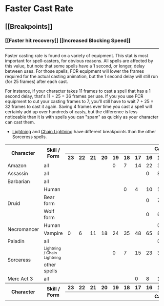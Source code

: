 # Faster Cast Rate
## [[Breakpoints]]
### [[Faster hit recovery]] [[Increased Blocking Speed]]
---

Faster casting rate is found on a variety of equipment. This stat is most important for spell-casters, for obvious reasons. All spells are affected by this value, but note that some spells have a 1 second, or longer, delay between uses. For those spells, FCR equipment will lower the frames required for the actual casting animation, but the 1 second delay will still run (for 25 frames) after each cast.

For instance, if your character takes 11 frames to cast a spell that has a 1 second delay, that's 11 + 25 = 36 frames per use. If you you use FCR equipment to cut your casting frames to 7, you'll still have to wait 7 + 25 = 32 frames to cast it again. Saving 4 frames ever time you cast a spell will certainly add up over hundreds of casts, but the difference is less noticeable than it is with spells you can "spam" as quickly as your character can cast them.

-   [Lightning](https://diablo2.diablowiki.net/Sorceress_Lightning_Spells#Lightning "Sorceress Lightning Spells") and [Chain Lightning](https://diablo2.diablowiki.net/Sorceress_Lightning_Spells#Chain_Lightning "Sorceress Lightning Spells") have different breakpoints than the other Sorceress spells.
<table width="100%">
<tbody><tr>
<th rowspan="2">Character
</th>
<th rowspan="2">Skill / Form
</th>
<th colspan="17">Casting Frames
</th></tr>
<tr>
<th>23</th>
<th>22</th>
<th>21</th>
<th>20</th>
<th>19</th>
<th>18</th>
<th>17</th>
<th>16</th>
<th>15</th>
<th>14</th>
<th>13</th>
<th>12</th>
<th>11</th>
<th>10</th>
<th>9</th>
<th>8</th>
<th>7
</th></tr>
<tr>
<td>Amazon
</td>
<td> all </td>
<td>&nbsp;</td>
<td>&nbsp;</td>
<td>&nbsp;</td>
<td>&nbsp;</td>
<td> 0 </td>
<td> 7 </td>
<td> 14 </td>
<td> 22 </td>
<td> 32 </td>
<td> 48 </td>
<td> 68 </td>
<td> 99 </td>
<td> 152 </td>
<td>&nbsp;</td>
<td>&nbsp;</td>
<td>&nbsp;</td>
<td> &nbsp;
</td></tr>
<tr>
<td>Assassin
</td>
<td> all </td>
<td>&nbsp;</td>
<td>&nbsp;</td>
<td>&nbsp;</td>
<td>&nbsp;</td>
<td>&nbsp;</td>
<td>&nbsp;</td>
<td>&nbsp;</td>
<td> 0 </td>
<td> 8 </td>
<td> 16 </td>
<td> 27 </td>
<td> 42 </td>
<td> 65 </td>
<td> 102 </td>
<td> 174 </td>
<td>&nbsp;</td>
<td> &nbsp;
</td></tr>
<tr>
<td>Barbarian
</td>
<td> all </td>
<td>&nbsp;</td>
<td>&nbsp;</td>
<td>&nbsp;</td>
<td>&nbsp;</td>
<td>&nbsp;</td>
<td>&nbsp;</td>
<td>&nbsp;</td>
<td>&nbsp;</td>
<td>&nbsp;</td>
<td>&nbsp;</td>
<td> 0 </td>
<td> 9 </td>
<td> 20 </td>
<td> 37 </td>
<td> 63 </td>
<td> 105 </td>
<td> 200
</td></tr>
<tr>
<td rowspan="3">Druid
</td>
<td> Human </td>
<td>&nbsp;</td>
<td>&nbsp;</td>
<td>&nbsp;</td>
<td>&nbsp;</td>
<td>&nbsp;</td>
<td> 0 </td>
<td> 4 </td>
<td> 10 </td>
<td> 19 </td>
<td> 30 </td>
<td> 46 </td>
<td> 68 </td>
<td> 99 </td>
<td> 163 </td>
<td>&nbsp;</td>
<td>&nbsp;</td>
<td> &nbsp;
</td></tr>
<tr>
<td> Bear form </td>
<td>&nbsp;</td>
<td>&nbsp;</td>
<td>&nbsp;</td>
<td>&nbsp;</td>
<td>&nbsp;</td>
<td>&nbsp;</td>
<td>&nbsp;</td>
<td> 0 </td>
<td> 7 </td>
<td> 15 </td>
<td> 26 </td>
<td> 40 </td>
<td> 63 </td>
<td> 99 </td>
<td> 163 </td>
<td>&nbsp;</td>
<td> &nbsp;
</td></tr>
<tr>
<td> Wolf form </td>
<td>&nbsp;</td>
<td>&nbsp;</td>
<td>&nbsp;</td>
<td>&nbsp;</td>
<td>&nbsp;</td>
<td>&nbsp;</td>
<td>&nbsp;</td>
<td> 0 </td>
<td> 6 </td>
<td> 14 </td>
<td> 26 </td>
<td> 40 </td>
<td> 60 </td>
<td> 95 </td>
<td> 157 </td>
<td>&nbsp;</td>
<td> &nbsp;
</td></tr>
<tr>
<td rowspan="2">Necromancer
</td>
<td> Human </td>
<td>&nbsp;</td>
<td>&nbsp;</td>
<td>&nbsp;</td>
<td>&nbsp;</td>
<td>&nbsp;</td>
<td>&nbsp;</td>
<td>&nbsp;</td>
<td>&nbsp;</td>
<td> 0 </td>
<td> 9 </td>
<td> 18 </td>
<td> 30 </td>
<td> 48 </td>
<td> 75 </td>
<td> 125 </td>
<td>&nbsp;</td>
<td> &nbsp;
</td></tr>
<tr>
<td> Vampire </td>
<td> 0 </td>
<td> 6 </td>
<td> 11 </td>
<td> 18 </td>
<td> 24 </td>
<td> 35 </td>
<td> 48 </td>
<td> 65 </td>
<td> 86 </td>
<td> 120 </td>
<td> 180 </td>
<td>&nbsp;</td>
<td>&nbsp;</td>
<td>&nbsp;</td>
<td>&nbsp;</td>
<td>&nbsp;</td>
<td> &nbsp;
</td></tr>
<tr>
<td> Paladin
</td>
<td> all </td>
<td>&nbsp;</td>
<td>&nbsp;</td>
<td>&nbsp;</td>
<td>&nbsp;</td>
<td>&nbsp;</td>
<td>&nbsp;</td>
<td>&nbsp;</td>
<td>&nbsp;</td>
<td> 0 </td>
<td> 9 </td>
<td> 18 </td>
<td> 30 </td>
<td> 48 </td>
<td> 75 </td>
<td> 125 </td>
<td>&nbsp;</td>
<td> &nbsp;
</td></tr>
<tr>
<td rowspan="2">Sorceress
</td>
<td> <span style="font-size: 80%;">Lightning / Chain Lightning</span> </td>
<td>&nbsp;</td>
<td>&nbsp;</td>
<td>&nbsp;</td>
<td>&nbsp;</td>
<td> 0 </td>
<td> 7 </td>
<td> 15 </td>
<td> 23 </td>
<td> 35 </td>
<td> 52 </td>
<td> 78 </td>
<td> 117 </td>
<td> 194 </td>
<td>&nbsp;</td>
<td>&nbsp;</td>
<td>&nbsp;</td>
<td> &nbsp;
</td></tr>
<tr>
<td> other spells </td>
<td>&nbsp;</td>
<td>&nbsp;</td>
<td>&nbsp;</td>
<td>&nbsp;</td>
<td>&nbsp;</td>
<td>&nbsp;</td>
<td>&nbsp;</td>
<td>&nbsp;</td>
<td>&nbsp;</td>
<td>&nbsp;</td>
<td> 0 </td>
<td> 9 </td>
<td> 20 </td>
<td> 37 </td>
<td> 63 </td>
<td> 105 </td>
<td> 200
</td></tr>
<tr>
<td>Merc Act 3
</td>
<td> all </td>
<td>&nbsp;</td>
<td>&nbsp;</td>
<td>&nbsp;</td>
<td>&nbsp;</td>
<td>&nbsp;</td>
<td>&nbsp;</td>
<td> 0 </td>
<td>8</td>
<td>15</td>
<td>26</td>
<td>39</td>
<td>58</td>
<td>86</td>
<td>138</td>
<td>&nbsp;</td>
<td>&nbsp;</td>
<td> &nbsp;
</td></tr>
<tr>
<th rowspan="2">Character
</th>
<th rowspan="2">Skill / Form
</th>
<th>23</th>
<th>22</th>
<th>21</th>
<th>20</th>
<th>19</th>
<th>18</th>
<th>17</th>
<th>16</th>
<th>15</th>
<th>14</th>
<th>13</th>
<th>12</th>
<th>11</th>
<th>10</th>
<th>9</th>
<th>8</th>
<th>7
</th></tr>
<tr>
<th colspan="17">Casting Frames
</th></tr>
</tbody></table>